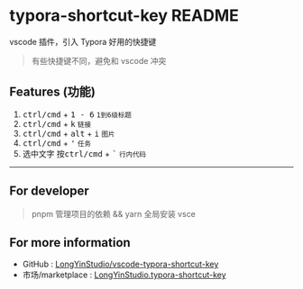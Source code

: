 # typora-shortcut-key README

vscode 插件，引入 Typora 好用的快捷键

> 有些快捷键不同，避免和 vscode 冲突

## Features (功能)

1. <kbd>ctrl/cmd</kbd> + <kbd>1 - 6</kbd> `1到6级标题`
2. <kbd>ctrl/cmd</kbd> + <kbd>k</kbd> `链接`
3. <kbd>ctrl/cmd</kbd> + <kbd>alt</kbd> + <kbd>i</kbd> `图片`
4. <kbd>ctrl/cmd</kbd> + <kbd>'</kbd> `任务`
5. 选中文字 按<kbd>ctrl/cmd</kbd> + <kbd>\`</kbd> `行内代码`

---

## For developer

> pnpm 管理项目的依赖 && yarn 全局安装 vsce

## For more information

- GitHub : [LongYinStudio/vscode-typora-shortcut-key](https://github.com/LongYinStudio/vscode-typora-shortcut-key)
- 市场/marketplace : [LongYinStudio.typora-shortcut-key](https://marketplace.visualstudio.com/items?itemName=LongYinStudio.typora-shortcut-key)
